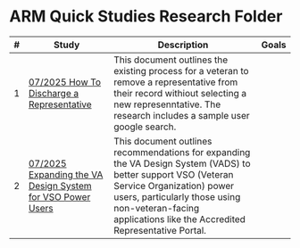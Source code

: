 # ARM Quick Studies Research Folder

| # | Study | Description | Goals |
|---|---|---|---|
| 1 | [07/2025 How To Discharge a Representative](https://github.com/department-of-veterans-affairs/va.gov-team/blob/master/products/accredited-representation-management/research/one-pagers/How%20to%20discharge%20a%20Representative.md) | This document outlines the existing process for a veteran to remove a representative from their record withiout selecting a new represenntative. The research includes a sample user google search.  |
| 2 | [07/2025 Expanding the VA Design System for VSO Power Users ](https://github.com/department-of-veterans-affairs/va.gov-team/blob/master/products/accredited-representation-management/research/one-pagers/Expanding%20the%20VA%20Design%20System%20for%20VSO%20Power%20Users.md) | This document outlines recommendations for expanding the VA Design System (VADS) to better support VSO (Veteran Service Organization) power users, particularly those using non-veteran-facing applications like the Accredited Representative Portal. |
